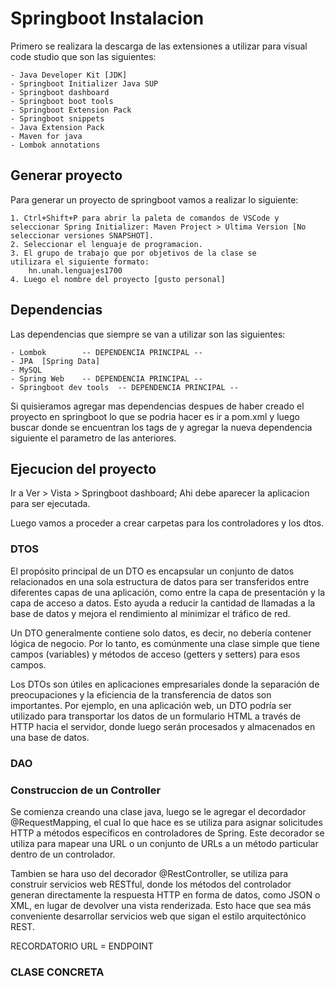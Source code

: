 <h1> Springboot Instalacion </h1>
<p>
Primero se realizara la descarga de las extensiones a utilizar para visual code studio que son 
las siguientes:
    
    - Java Developer Kit [JDK]
    - Springboot Initializer Java SUP
    - Springboot dashboard
    - Springboot boot tools
    - Springboot Extension Pack
    - Springboot snippets
    - Java Extension Pack
    - Maven for java
    - Lombok annotations
</p>
<h2>Generar proyecto</h2>
<p>
Para generar un proyecto de springboot vamos a realizar lo siguiente:
    
    1. Ctrl+Shift+P para abrir la paleta de comandos de VSCode y 
    seleccionar Spring Initializer: Maven Project > Ultima Version [No seleccionar versiones SNAPSHOT].
    2. Seleccionar el lenguaje de programacion.
    3. El grupo de trabajo que por objetivos de la clase se
    utilizara el siguiente formato:
        hn.unah.lenguajes1700 
    4. Luego el nombre del proyecto [gusto personal]
</p>

<h2> Dependencias </h2>
<p>
Las dependencias que siempre se van a utilizar son las siguientes:

    - Lombok        -- DEPENDENCIA PRINCIPAL --
    - JPA  [Spring Data]
    - MySQL
    - Spring Web    -- DEPENDENCIA PRINCIPAL --
    - Springboot dev tools  -- DEPENDENCIA PRINCIPAL --

Si quisieramos agregar mas dependencias despues de haber creado el proyecto en springboot 
lo que se podria hacer es ir a pom.xml y luego buscar donde se encuentran los tags de 
<dependency> y agregar la nueva dependencia siguiente el parametro de las anteriores.
</p>

<h2>Ejecucion del proyecto</h2>
<p>
Ir a Ver > Vista > Springboot dashboard; Ahi debe aparecer la
aplicacion para ser ejecutada.

Luego vamos a proceder a crear carpetas para los controladores y los dtos.
</p>

<h3>DTOS</h3>
<p>
El propósito principal de un DTO es encapsular un conjunto de datos relacionados en una sola estructura de datos para ser transferidos entre diferentes capas de una aplicación, como entre la capa de presentación y la capa de acceso a datos. Esto ayuda a reducir la cantidad de llamadas a la base de datos y mejora el rendimiento al minimizar el tráfico de red.

Un DTO generalmente contiene solo datos, es decir, no debería contener lógica de negocio. Por lo tanto, es comúnmente una clase simple que tiene campos (variables) y métodos de acceso (getters y setters) para esos campos.

Los DTOs son útiles en aplicaciones empresariales donde la separación de preocupaciones y la eficiencia de la transferencia de datos son importantes. Por ejemplo, en una aplicación web, un DTO podría ser utilizado para transportar los datos de un formulario HTML a través de HTTP hacia el servidor, donde luego serán procesados y almacenados en una base de datos.
</p>

<h3>DAO</h3>
<p>

</p>

<h3>Construccion de un Controller</h3>
<p>
Se comienza creando una clase java, luego se le agregar el decordador @RequestMapping, el cual 
lo que hace es se utiliza para asignar solicitudes HTTP a métodos específicos en controladores de Spring. Este decorador se utiliza para mapear una URL o un conjunto de URLs a un método particular dentro de un controlador.

Tambien se hara uso del decorador @RestController, se utiliza para construir servicios web RESTful, donde los métodos del controlador generan directamente la respuesta HTTP en forma de datos, como JSON o XML, en lugar de devolver una vista renderizada. Esto hace que sea más conveniente desarrollar servicios web que sigan el estilo arquitectónico REST.

RECORDATORIO URL = ENDPOINT
<p>

<h3> CLASE CONCRETA </h3>

